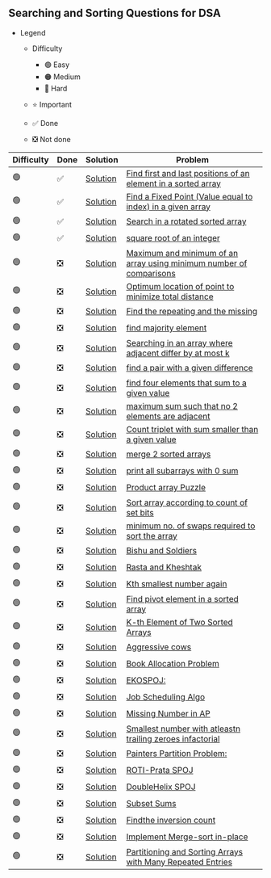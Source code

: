 ## Searching and Sorting Questions for DSA

- Legend
    - Difficulty
        - :green_circle: Easy
        - :orange_circle: Medium
        - :red_circle: Hard

    - :star: Important
    - :white_check_mark: Done
    - :negative_squared_cross_mark: Not done


| Difficulty       | Done                          | Solution  | Problem                                                                                                                                                                                                                                                                                                            |
| -------------    | ------------------------------ | -------- | ------------------------------------------------------------------------------------------------------------------------------------------------------------------------------------------------------------------------------------------------------------------------------------------------------------------ |
| :green_circle:     | :white_check_mark:  | [Solution](firstAndLastOccurrence.java) | [Find first and last positions of an element in a sorted array](https://practice.geeksforgeeks.org/problems/first-and-last-occurrences-of-x/0)
| :green_circle:     | :white_check_mark: | [Solution](ReverseAnArray.java) | [Find a Fixed Point (Value equal to index) in a given array](https://practice.geeksforgeeks.org/problems/value-equal-to-index-value1330/1)
| :green_circle:     | :white_check_mark: | [Solution](ReverseAnArray.java) | [Search in a rotated sorted array](https://leetcode.com/problems/search-in-rotated-sorted-array/)
| :green_circle:     |  :white_check_mark:  | [Solution](ReverseAnArray.java) | [square root of an integer](https://practice.geeksforgeeks.org/problems/count-squares3649/1)
| :green_circle:     | :negative_squared_cross_mark:  | [Solution](ReverseAnArray.java) | [Maximum and minimum of an array using minimum number of comparisons](https://practice.geeksforgeeks.org/problems/middle-of-three2926/1)
| :green_circle:     | :negative_squared_cross_mark:  | [Solution](ReverseAnArray.java) | [Optimum location of point to minimize total distance](https://www.geeksforgeeks.org/optimum-location-point-minimize-total-distance/#:~:text=We%20need%20to%20find%20a,set%20of%20points%20is%20minimum.&text=In%20above%20figure%20optimum%20location,is%20minimum%20obtainable%20total%20distance.)
| :green_circle:     | :negative_squared_cross_mark:  | [Solution](ReverseAnArray.java) | [Find the repeating and the missing](https://practice.geeksforgeeks.org/problems/find-missing-and-repeating2512/1)
| :green_circle:     | :negative_squared_cross_mark:  | [Solution](ReverseAnArray.java) | [find majority element](https://practice.geeksforgeeks.org/problems/majority-element/0)
| :green_circle:     | :negative_squared_cross_mark:  | [Solution](ReverseAnArray.java) | [Searching in an array where adjacent differ by at most k](https://www.geeksforgeeks.org/searching-array-adjacent-differ-k/)
| :green_circle:     | :negative_squared_cross_mark:  | [Solution](ReverseAnArray.java) | [find a pair with a given difference](https://practice.geeksforgeeks.org/problems/find-pair-given-difference/0)
| :green_circle:     | :negative_squared_cross_mark:  | [Solution](ReverseAnArray.java) | [find four elements that sum to a given value](https://practice.geeksforgeeks.org/problems/find-all-four-sum-numbers/0)
| :green_circle:     | :negative_squared_cross_mark:  | [Solution](ReverseAnArray.java) | [maximum sum such that no 2 elements are adjacent](https://practice.geeksforgeeks.org/problems/stickler-theif/0)
| :green_circle:     | :negative_squared_cross_mark:  | [Solution](ReverseAnArray.java) | [Count triplet with sum smaller than a given value](https://practice.geeksforgeeks.org/problems/count-triplets-with-sum-smaller-than-x5549/1)
| :green_circle:     | :negative_squared_cross_mark:  | [Solution](ReverseAnArray.java) | [merge 2 sorted arrays](https://practice.geeksforgeeks.org/problems/merge-two-sorted-arrays5135/1)
| :green_circle:     | :negative_squared_cross_mark:  | [Solution](ReverseAnArray.java) | [print all subarrays with 0 sum](https://practice.geeksforgeeks.org/problems/zero-sum-subarrays/0)
| :green_circle:     | :negative_squared_cross_mark:  | [Solution](ReverseAnArray.java) | [Product array Puzzle](https://practice.geeksforgeeks.org/problems/product-array-puzzle/0)
| :green_circle:     | :negative_squared_cross_mark:  | [Solution](ReverseAnArray.java) | [Sort array according to count of set bits](https://practice.geeksforgeeks.org/problems/sort-by-set-bit-count/0)
| :green_circle:     | :negative_squared_cross_mark:  | [Solution](ReverseAnArray.java) | [minimum no. of swaps required to sort the array](https://practice.geeksforgeeks.org/problems/minimum-swaps/1)
| :green_circle:     | :negative_squared_cross_mark:  | [Solution](ReverseAnArray.java) | [Bishu and Soldiers](https://www.hackerearth.com/practice/algorithms/searching/binary-search/practice-problems/algorithm/bishu-and-soldiers/)
| :green_circle:     | :negative_squared_cross_mark:  | [Solution](ReverseAnArray.java) | [Rasta and Kheshtak](https://www.hackerearth.com/practice/algorithms/searching/binary-search/practice-problems/algorithm/rasta-and-kheshtak/)
| :green_circle:     | :negative_squared_cross_mark:  | [Solution](ReverseAnArray.java) | [Kth smallest number again](https://www.hackerearth.com/practice/algorithms/searching/binary-search/practice-problems/algorithm/kth-smallest-number-again-2/)
| :green_circle:     | :negative_squared_cross_mark:  | [Solution](ReverseAnArray.java) | [Find pivot element in a sorted array](http://theoryofprogramming.com/2017/12/16/find-pivot-element-sorted-rotated-array/)
| :green_circle:     | :negative_squared_cross_mark:  | [Solution](ReverseAnArray.java) | [K-th Element of Two Sorted Arrays](https://practice.geeksforgeeks.org/problems/k-th-element-of-two-sorted-array/0)
| :green_circle:     | :negative_squared_cross_mark:  | [Solution](ReverseAnArray.java) | [Aggressive cows](https://www.spoj.com/problems/AGGRCOW/)
| :green_circle:     | :negative_squared_cross_mark:  | [Solution](ReverseAnArray.java) | [Book Allocation Problem](https://practice.geeksforgeeks.org/problems/allocate-minimum-number-of-pages/0)
| :green_circle:     | :negative_squared_cross_mark:  | [Solution](ReverseAnArray.java) | [EKOSPOJ:](https://www.spoj.com/problems/EKO/)
| :green_circle:     | :negative_squared_cross_mark:  | [Solution](ReverseAnArray.java) | [Job Scheduling Algo](https://www.geeksforgeeks.org/weighted-job-scheduling-log-n-time/)
| :green_circle:     | :negative_squared_cross_mark:  | [Solution](ReverseAnArray.java) | [Missing Number in AP](https://practice.geeksforgeeks.org/problems/arithmetic-number/0)
| :green_circle:     | :negative_squared_cross_mark:  | [Solution](ReverseAnArray.java) | [Smallest number with atleastn trailing zeroes infactorial](https://practice.geeksforgeeks.org/problems/smallest-factorial-number5929/1)
| :green_circle:     | :negative_squared_cross_mark:  | [Solution](ReverseAnArray.java) | [Painters Partition Problem:](https://practice.geeksforgeeks.org/problems/allocate-minimum-number-of-pages/0)
| :green_circle:     | :negative_squared_cross_mark:  | [Solution](ReverseAnArray.java) | [ROTI-Prata SPOJ](https://www.spoj.com/problems/PRATA/)
| :green_circle:     | :negative_squared_cross_mark:  | [Solution](ReverseAnArray.java) | [DoubleHelix SPOJ](https://www.spoj.com/problems/ANARC05B/)
| :green_circle:     | :negative_squared_cross_mark:  | [Solution](ReverseAnArray.java) | [Subset Sums](https://www.spoj.com/problems/SUBSUMS/)
| :green_circle:     | :negative_squared_cross_mark:  | [Solution](ReverseAnArray.java) | [Findthe inversion count](https://practice.geeksforgeeks.org/problems/inversion-of-array/0)
| :green_circle:     | :negative_squared_cross_mark:  | [Solution](ReverseAnArray.java) | [Implement Merge-sort in-place](https://www.geeksforgeeks.org/in-place-merge-sort/)
| :green_circle:     | :negative_squared_cross_mark:  | [Solution](ReverseAnArray.java) | [Partitioning and Sorting Arrays with Many Repeated Entries](https://www.baeldung.com/java-sorting-arrays-with-repeated-entries)                                                                                                                                                                                   
    
